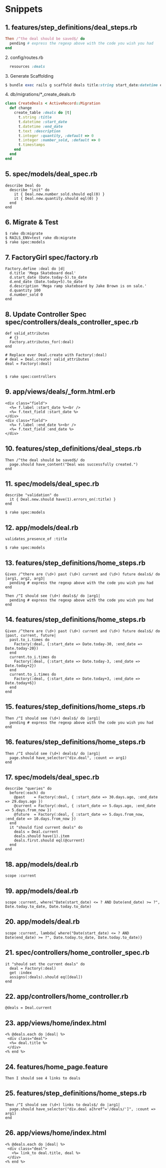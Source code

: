 Snippets
========

1\. features/step_definitions/deal_steps.rb
------------------------------------------
```ruby
Then /^the deal should be saved$/ do
  pending # express the regexp above with the code you wish you had
end
```

2\. config/routes.rb

```ruby
  resources :deals
```

3\. Generate Scaffolding

```ruby
$ bundle exec rails g scaffold deals title:string start_date:datetime end_date:datetime quantity:integer description:text number_sold:integer
```

4\. db/migrations/*_create_deals.rb

```ruby
class CreateDeals < ActiveRecord::Migration
  def change
    create_table :deals do |t|
      t.string :title
      t.datetime :start_date
      t.datetime :end_date
      t.text :description
      t.integer :quantity, :default => 0
      t.integer :number_sold, :default => 0
      t.timestamps
    end
  end
end
```

5\. spec/models/deal_spec.rb
---------------------------

    describe Deal do
      describe "init" do
        it { Deal.new.number_sold.should eql(0) }
        it { Deal.new.quantity.should eql(0) }
      end
    end

6\. Migrate & Test
------------------

    $ rake db:migrate
    $ RAILS_ENV=test rake db:migrate
    $ rake spec:models

7\. FactoryGirl spec/factory.rb
------------------------------

    Factory.define :deal do |d|
      d.title 'Mega Skateboard deal'
      d.start_date (Date.today-5).to_date
      d.end_date (Date.today+5).to_date
      d.description 'Mega ramp skateboard by Jake Brown is on sale.'
      d.quantity 100
      d.number_sold 0
    end

8\. Update Controller Spec spec/controllers/deals_controller_spec.rb
--------------------------------------------------------------------

    def valid_attributes
      # {}
      Factory.attributes_for(:deal)
    end

    # Replace ever Deal.create with Factory(:deal)
    # deal = Deal.create! valid_attributes
    deal = Factory(:deal)


    $ rake spec:controllers

9\. app/views/deals/_form.html.erb
---------------------------------

    <div class="field">
      <%= f.label :start_date %><br />
      <%= f.text_field :start_date %>
    </div>
    <div class="field">
      <%= f.label :end_date %><br />
      <%= f.text_field :end_date %>
    </div>

10\. features/step_definitions/deal_steps.rb
------------------------------------------

    Then /^the deal should be saved$/ do
      page.should have_content("Deal was successfully created.")
    end

11\. spec/models/deal_spec.rb
---------------------------

    describe "validation" do
      it { Deal.new.should have(1).errors_on(:title) }    
    end

    $ rake spec:models

12\. app/models/deal.rb
---------------------

    validates_presence_of :title

    $ rake spec:models

13\. features/step_definitions/home_steps.rb
-------------------------------------------

    Given /^there are (\d+) past (\d+) current and (\d+) future deals$/ do |arg1, arg2, arg3|
      pending # express the regexp above with the code you wish you had
    end

    Then /^I should see (\d+) deals$/ do |arg1|
      pending # express the regexp above with the code you wish you had
    end

14\. features/step_definitions/home_steps.rb
-------------------------------------------

    Given /^there are (\d+) past (\d+) current and (\d+) future deals$/ do |past, current, future|
      past.to_i.times do
        Factory(:deal, {:start_date => Date.today-30, :end_date => Date.today-20})
      end
      current.to_i.times do
        Factory(:deal, {:start_date => Date.today-3, :end_date => Date.today+2})
      end
      current.to_i.times do
        Factory(:deal, {:start_date => Date.today+3, :end_date => Date.today+6})
      end
    end

15\. features/step_definitions/home_steps.rb
-------------------------------------------

    Then /^I should see (\d+) deals$/ do |arg1|
      pending # express the regexp above with the code you wish you had
    end

16\. features/step_definitions/home_steps.rb
-------------------------------------------

    Then /^I should see (\d+) deals$/ do |arg1|
      page.should have_selector("div.deal", :count => arg1)
    end

17\. spec/models/deal_spec.rb
----------------------------

    describe "queries" do
      before(:each) do
        @past    = Factory(:deal, { :start_date => 30.days.ago, :end_date => 29.days.ago })
        @current = Factory(:deal, { :start_date => 5.days.ago, :end_date => 5.days.from_now })
        @future  = Factory(:deal, { :start_date => 5.days.from_now, :end_date => 10.days.from_now })
      end
      it "should find current deals" do
        deals = Deal.current
        deals.should have(1).item
        deals.first.should eql(@current)
      end
    end


18\. app/models/deal.rb 
----------------------

    scope :current

19\. app/models/deal.rb 
----------------------

    scope :current, where("Date(start_date) <= ? AND Date(end_date) >= ?", Date.today.to_date, Date.today.to_date)

20\. app/models/deal.rb 
----------------------

    scope :current, lambda{ where("Date(start_date) <= ? AND Date(end_date) >= ?", Date.today.to_date, Date.today.to_date)}

21\. spec/controllers/home_controller_spec.rb
--------------------------------------------

    it "should set the current deals" do
      deal = Factory(:deal)
      get :index
      assigns(:deals).should eq([deal])
    end

22\. app/controllers/home_controller.rb
--------------------------------------

    @deals = Deal.current


23\. app/views/home/index.html
-----------------------------

    <% @deals.each do |deal| %>
     <div class="deal">
      <%= deal.title %>
     </div>
    <% end %>

24\. features/home_page.feature
------------------------------

    Then I should see 4 links to deals
    
25\. features/step_definitions/home_steps.rb
-------------------------------------------

    Then /^I should see (\d+) links to deals$/ do |arg1|
      page.should have_selector("div.deal a[href^='/deals/']", :count => arg1)
    end
    
26\. app/views/home/index.html
-----------------------------

    <% @deals.each do |deal| %>
     <div class="deal">
       <%= link_to deal.title, deal %>
     </div>
    <% end %>








